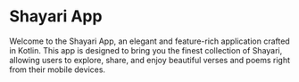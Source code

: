 # Shayari App

Welcome to the Shayari App, an elegant and feature-rich application crafted in Kotlin. 
This app is designed to bring you the finest collection of Shayari, allowing users to explore, share, and enjoy beautiful verses and poems right from their mobile devices.

